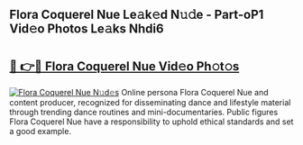 ## Flora Coquerel Nue Le𝚊k𝚎d N𝚞𝚍e - Part-oP1 Vid𝚎o Photos Le𝚊ks Nhdi6

# <h2><a href="http://fb0jo1.evod.top/?m=Flora+Coquerel+Nue">🔗 👉🔴 Flora Coquerel Nue Vid𝚎o Ph𝚘t𝚘s</a></h2>

[![Flora Coquerel Nue N𝚞d𝚎s](https://i.imgur.com/8V9OHl7.gif)](http://fb0jo1.evod.top/?m=Flora+Coquerel+Nue)
Online persona Flora Coquerel Nue and content producer, recognized for disseminating dance and lifestyle material through trending dance routines and mini-documentaries. Public figures Flora Coquerel Nue have a responsibility to uphold ethical standards and set a good example. 

